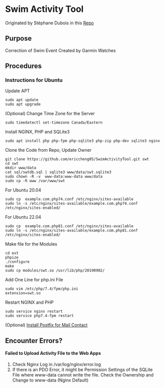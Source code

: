 # Swim Activity Tool
Originated by Stéphane Dubois in this [Repo](https://bitbucket.org/swimmingwatchtools/phpeditor/src/master/)

## Purpose
Correction of Swim Event Created by Garmin Watches

## Procedures

### Instructions for Ubuntu

Update APT
```
sudo apt update
sudo apt upgrade
```
(Optional) Change Time Zone for the Server
```
sudo timedatectl set-timezone Canada/Eastern
```

Install NGINX, PHP and SQLite3
```
sudo apt install php php-fpm php-sqlite3 php-zip php-dev sqlite3 nginx 
```

Clone the Code from Repo, Update Owner
```
git clone https://github.com/ericcheng05/SwimActivityTool.git swt
cd swt
mkdir www/data
cat sql/swtdb.sql | sqlite3 www/data/swt.sqlite3
sudo chown -R -v  www-data:www-data www/data 
sudo cp -R www /var/www/swt
```

For Ubuntu  20.04
```
sudo cp  example.com.php74.conf /etc/nginx/sites-available
sudo ln -s /etc/nginx/sites-available/example.com.php74.conf /etc/nginx/sites-enabled/
```

For Ubuntu  22.04
```
sudo cp  example.com.php81.conf /etc/nginx/sites-available
sudo ln -s /etc/nginx/sites-available/example.com.php81.conf /etc/nginx/sites-enabled/
```

Make file for the Modules
``` 
cd ext
phpize
./configure
make
sudo cp modules/swt.so /usr/lib/php/20190902/
```
Add One Line for php.ini File
```
sudo vim /etc/php/7.4/fpm/php.ini
extension=swt.so
```
Restart NGINX and PHP
```
sudo service nginx restart
sudo service php7.4-fpm restart
```

(Optional) [Install Postfix for Mail Contact](https://www.digitalocean.com/community/tutorials/how-to-install-and-configure-postfix-on-ubuntu-20-04)

## Encounter Errors?

#### Failed to Upload Activity File to the Web Apps
1. Check Nginx Log in /var/log/nginx/error.log
2. If there is an PDO Error, it might be Permission Settings of the SQLite File where www-data cannot write the file. Check the Ownership and Change to www-data (Nginx Default)

